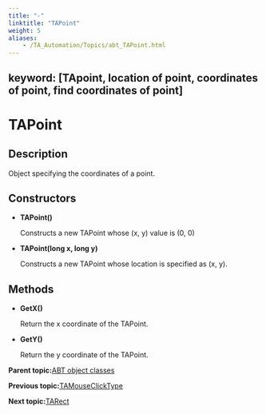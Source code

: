 ```yaml
--- 
title: "-"
linktitle: "TAPoint"
weight: 5
aliases: 
    - /TA_Automation/Topics/abt_TAPoint.html
---
```

keyword: [TApoint, location of point, coordinates of point, find coordinates of point]
---

# TAPoint

## Description

Object specifying the coordinates of a point.

## Constructors

-   **TAPoint\(\)**

    Constructs a new TAPoint whose \(x, y\) value is \(0, 0\)

-   **TAPoint\(long x, long y\)**

    Constructs a new TAPoint whose location is specified as \(x, y\).


## Methods

-   **GetX\(\)**

    Return the x coordinate of the TAPoint.

-   **GetY\(\)**

    Return the y coordinate of the TAPoint.


**Parent topic:**[ABT object classes](/TA_Automation/Topics/abt_constant.html)

**Previous topic:**[TAMouseClickType](/TA_Automation/Topics/abt_TAMouseClickType.html)

**Next topic:**[TARect](/TA_Automation/Topics/abt_TARect.html)

